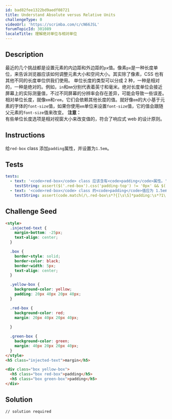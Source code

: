 ```yaml
---
id: bad82fee1322bd9aedf08721
title: Understand Absolute versus Relative Units
challengeType: 0
videoUrl: 'https://scrimba.com/c/cN66JSL'
forumTopicId: 301089
localeTitle: 理解绝对单位与相对单位
---
```


## Description
<section id='description'>
最近的几个挑战都是设置元素的内边距和外边距的<code>px</code>值。像素<code>px</code>是一种长度单位，来告诉浏览器应该如何调整元素大小和空间大小。其实除了像素，CSS 也有其他不同的长度单位供我们使用。
单位长度的类型可以分成 2 种，一种是相对的，一种是绝对的。例如，<code>in</code>和<code>mm</code>分别代表着英寸和毫米。绝对长度单位会接近屏幕上的实际测量值，不过不同屏幕的分辨率会存在差异，可能会导致一些误差。
相对单位长度，就像<code>em</code>和<code>rem</code>，它们会依赖其他长度的值。就好像<code>em</code>的大小基于元素的字体的<code>font-size</code>值，如果你使用<code>em</code>单位来设置<code>font-size</code>值，它的值会跟随父元素的<code>font-size</code>值来改变。
<strong>注意：</strong><br>有些单位长度选项是相对视窗大小来改变值的，符合了响应式 web 的设计原则。
</section>

## Instructions
<section id='instructions'>
给<code>red-box</code> class 添加<code>padding</code>属性，并设置为<code>1.5em</code>。
</section>

## Tests
<section id='tests'>

```yml
tests:
  - text: '<code>red-box</code> class 应该含有<code>padding</code>属性。'
    testString: assert($('.red-box').css('padding-top') != '0px' && $('.red-box').css('padding-right') != '0px' && $('.red-box').css('padding-bottom') != '0px' && $('.red-box').css('padding-left') != '0px');
  - text: '<code>red-box</code> class 的<code>padding</code>值应为 1.5em。'
    testString: assert(code.match(/\.red-box\s*?{[\s\S]*padding:\s*?1\.5em/gi));

```

</section>

## Challenge Seed
<section id='challengeSeed'>

<div id='html-seed'>

```html
<style>
  .injected-text {
    margin-bottom: -25px;
    text-align: center;
  }

  .box {
    border-style: solid;
    border-color: black;
    border-width: 5px;
    text-align: center;
  }

  .yellow-box {
    background-color: yellow;
    padding: 20px 40px 20px 40px;
  }

  .red-box {
    background-color: red;
    margin: 20px 40px 20px 40px;
    
  }

  .green-box {
    background-color: green;
    margin: 40px 20px 20px 40px;
  }
</style>
<h5 class="injected-text">margin</h5>

<div class="box yellow-box">
  <h5 class="box red-box">padding</h5>
  <h5 class="box green-box">padding</h5>
</div>
```

</div>



</section>

## Solution
<section id='solution'>

```html
// solution required
```

</section>
              